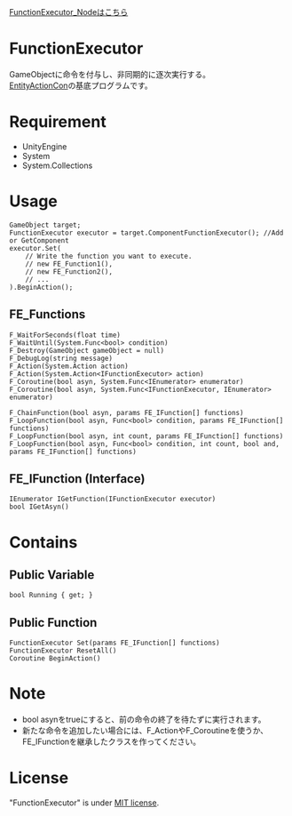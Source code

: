 [FunctionExecutor_Nodeはこちら](/README_node.md)

# FunctionExecutor

GameObjectに命令を付与し、非同期的に逐次実行する。\
[EntityActionCon](https://github.com/kuritaro1122/EntityActionCon)の基底プログラムです。

<!--# DEMO

-->


# Requirement

* UnityEngine
* System
* System.Collections

# Usage

```
GameObject target;
FunctionExecutor executor = target.ComponentFunctionExecutor(); //Add or GetComponent
executor.Set(
    // Write the function you want to execute.
    // new FE_Function1(),
    // new FE_Function2(),
    // ...
).BeginAction();
```
## FE_Functions
```
F_WaitForSeconds(float time)
F_WaitUntil(System.Func<bool> condition)
F_Destroy(GameObject gameObject = null)
F_DebugLog(string message)
F_Action(System.Action action)
F_Action(System.Action<IFunctionExecutor> action)
F_Coroutine(bool asyn, System.Func<IEnumerator> enumerator)
F_Coroutine(bool asyn, System.Func<IFunctionExecutor, IEnumerator> enumerator)

F_ChainFunction(bool asyn, params FE_IFunction[] functions)
F_LoopFunction(bool asyn, Func<bool> condition, params FE_IFunction[] functions)
F_LoopFunction(bool asyn, int count, params FE_IFunction[] functions)
F_LoopFunction(bool asyn, Func<bool> condition, int count, bool and, params FE_IFunction[] functions)
```
## FE_IFunction (Interface)
```
IEnumerator IGetFunction(IFunctionExecutor executor)
bool IGetAsyn()
```

# Contains

<!--## Inspector

-->

## Public Variable
```
bool Running { get; }
```
## Public Function
```
FunctionExecutor Set(params FE_IFunction[] functions)
FunctionExecutor ResetAll()
Coroutine BeginAction()
```

# Note

* bool asynをtrueにすると、前の命令の終了を待たずに実行されます。
* 新たな命令を追加したい場合には、F_ActionやF_Coroutineを使うか、FE_IFunctionを継承したクラスを作ってください。

# License

"FunctionExecutor" is under [MIT license](https://en.wikipedia.org/wiki/MIT_License).
